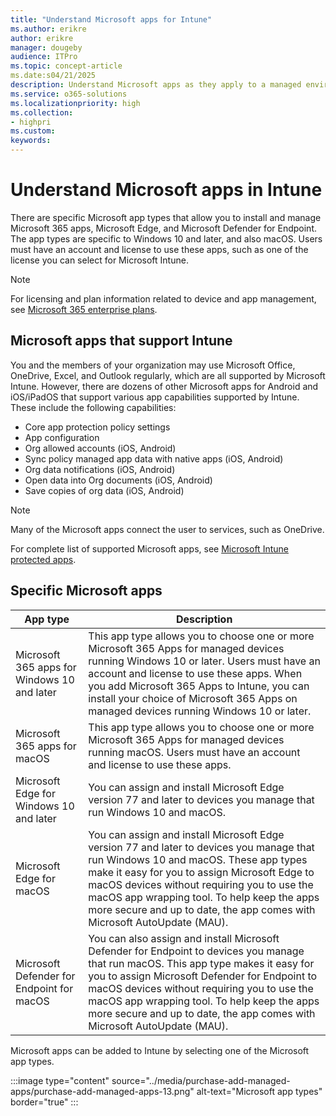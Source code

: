 ```yaml
---
title: "Understand Microsoft apps for Intune"
ms.author: erikre
author: erikre
manager: dougeby
audience: ITPro
ms.topic: concept-article
ms.date:s04/21/2025
description: Understand Microsoft apps as they apply to a managed environment.
ms.service: o365-solutions
ms.localizationpriority: high
ms.collection:
- highpri
ms.custom:
keywords:
---
```


# Understand Microsoft apps in Intune

There are specific Microsoft app types that allow you to install and manage Microsoft 365 apps, Microsoft Edge, and Microsoft Defender for Endpoint. The app types are specific to Windows 10 and later, and also macOS. Users must have an account and license to use these apps, such as one of the license you can select for Microsoft Intune.

> [!NOTE]
> For licensing and plan information related to device and app management, see [Microsoft 365 enterprise plans](/microsoft-365/enterprise).

## Microsoft apps that support Intune

You and the members of your organization may use Microsoft Office, OneDrive, Excel, and Outlook regularly, which are all supported by Microsoft Intune. However, there are dozens of other Microsoft apps for Android and iOS/iPadOS that support various app capabilities supported by Intune. These include the following capabilities:
- Core app protection policy settings
- App configuration
- Org allowed accounts (iOS, Android)
- Sync policy managed app data with native apps (iOS, Android)
- Org data notifications (iOS, Android)
- Open data into Org documents (iOS, Android)
- Save copies of org data (iOS, Android)

> [!NOTE]
> Many of the Microsoft apps connect the user to services, such as OneDrive. 

For complete list of supported Microsoft apps, see [Microsoft Intune protected apps](/mem/intune/apps/apps-supported-intune-apps).

## Specific Microsoft apps

| App type | Description |
|---|---|
| Microsoft 365 apps for Windows 10 and later | This app type allows you to choose one or more Microsoft 365 Apps for managed devices running Windows 10 or later. Users must have an account and license to use these apps. When you add Microsoft 365 Apps to Intune, you can install your choice of Microsoft 365 Apps on managed devices running Windows 10 or later.  |
| Microsoft 365 apps for macOS | This app type allows you to choose one or more Microsoft 365 Apps for managed devices running macOS. Users must have an account and license to use these apps. |
| Microsoft Edge for Windows 10 and later |  You can assign and install Microsoft Edge version 77 and later to devices you manage that run Windows 10 and macOS. |
| Microsoft Edge for macOS|  You can assign and install Microsoft Edge version 77 and later to devices you manage that run Windows 10 and macOS. These app types make it easy for you to assign Microsoft Edge to macOS devices without requiring you to use the macOS app wrapping tool. To help keep the apps more secure and up to date, the app comes with Microsoft AutoUpdate (MAU). |
| Microsoft Defender for Endpoint for macOS | You can also assign and install Microsoft Defender for Endpoint to devices you manage that run macOS. This app type makes it easy for you to assign Microsoft Defender for Endpoint to macOS devices without requiring you to use the macOS app wrapping tool. To help keep the apps more secure and up to date, the app comes with Microsoft AutoUpdate (MAU). |

Microsoft apps can be added to Intune by selecting one of the Microsoft app types.

:::image type="content" source="../media/purchase-add-managed-apps/purchase-add-managed-apps-13.png" alt-text="Microsoft app types" border="true" :::
 